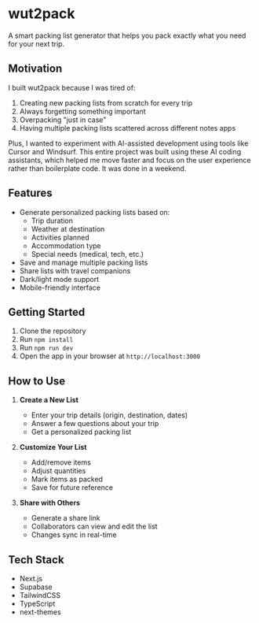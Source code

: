 # wut2pack

A smart packing list generator that helps you pack exactly what you need for your next trip.

## Motivation

I built wut2pack because I was tired of:
1. Creating new packing lists from scratch for every trip
2. Always forgetting something important
3. Overpacking "just in case"
4. Having multiple packing lists scattered across different notes apps

Plus, I wanted to experiment with AI-assisted development using tools like Cursor and Windsurf. This entire project was built using these AI coding assistants, which helped me move faster and focus on the user experience rather than boilerplate code. It was done in a weekend.

## Features

- Generate personalized packing lists based on:
  - Trip duration
  - Weather at destination
  - Activities planned
  - Accommodation type
  - Special needs (medical, tech, etc.)
- Save and manage multiple packing lists
- Share lists with travel companions
- Dark/light mode support
- Mobile-friendly interface

## Getting Started

1. Clone the repository
2. Run `npm install`
3. Run `npm run dev`
4. Open the app in your browser at `http://localhost:3000`


## How to Use

1. **Create a New List**
   - Enter your trip details (origin, destination, dates)
   - Answer a few questions about your trip
   - Get a personalized packing list

2. **Customize Your List**
   - Add/remove items
   - Adjust quantities
   - Mark items as packed
   - Save for future reference

3. **Share with Others**
   - Generate a share link
   - Collaborators can view and edit the list
   - Changes sync in real-time

## Tech Stack

- Next.js
- Supabase
- TailwindCSS
- TypeScript
- next-themes